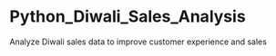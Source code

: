# Python_Diwali_Sales_Analysis


Analyze Diwali sales data to improve customer experience and sales

